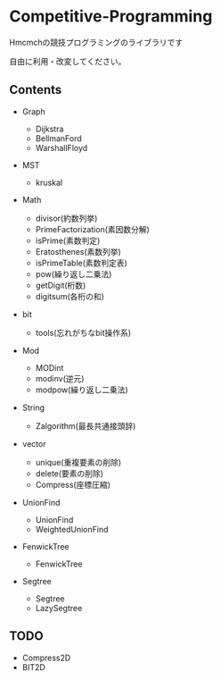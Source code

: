 # Competitive-Programming

Hmcmchの競技プログラミングのライブラリです

自由に利用・改変してください。

## Contents

- Graph
    - Dijkstra
    - BellmanFord
    - WarshallFloyd

- MST
    - kruskal

- Math
    - divisor(約数列挙)
    - PrimeFactorization(素因数分解)
    - isPrime(素数判定)
    - Eratosthenes(素数列挙)
    - isPrimeTable(素数判定表)
    - pow(繰り返し二乗法)
    - getDigit(桁数)
    - digitsum(各桁の和)

- bit
    - tools(忘れがちなbit操作系)

- Mod
    - MODint
    - modinv(逆元)
    - modpow(繰り返し二乗法)

- String
    - Zalgorithm(最長共通接頭辞)

- vector
    - unique(重複要素の削除)
    - delete(要素の削除)
    - Compress(座標圧縮)

- UnionFind
    - UnionFind
    - WeightedUnionFind

- FenwickTree
    - FenwickTree

- Segtree
    - Segtree
    - LazySegtree

## TODO
- Compress2D
- BIT2D

